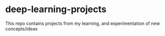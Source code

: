 # deep-learning-projects

This repo contains projects from my learning, and experimentation of new concepts/ideas
